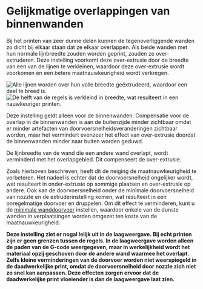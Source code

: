 Gelijkmatige overlappingen van binnenwanden
====
Bij het printen van zeer dunne delen kunnen de tegenoverliggende wanden zo dicht bij elkaar staan dat ze elkaar overlappen. Als beide wanden met hun normale lijnbreedte zouden worden geprint, zouden ze over-extruderen. Deze instelling voorkomt deze over-extrusie door de breedte van een van de lijnen te verkleinen, waardoor deze over-extrusie wordt voorkomen en een betere maatnauwkeurigheid wordt verkregen.

![Alle lijnen worden over hun volle breedte geëxtrudeerd, waardoor een deel te breed is.](../../../articles/images/travel_compensate_overlapping_walls_x_enabled_disabled.png)
![De helft van de regels is verkleind in breedte, wat resulteert in een nauwkeuriger printen.](../../../articles/images/travel_compensate_overlapping_walls_x_enabled_enabled.png)

Deze instelling geldt alleen voor de binnenwanden. Compensatie voor de overlap in de binnenwanden is aan de buitenzijde minder zichtbaar omdat er minder artefacten van doorvoersnelheidsveranderingen zichtbaar worden, maar het vermindert evenzeer het effect van over-extrusie doordat de binnenwanden minder naar buiten worden geduwd.

De lijnbreedte van de wand die een andere wand overlapt, wordt verminderd met het overlapgebied. Dit compenseert de over-extrusie.

Zoals hierboven beschreven, heeft dit de neiging de maatnauwkeurigheid te verbeteren. Het nadeel is echter dat de doorvoersnelheid ongelijker wordt, wat resulteert in onder-extrusie op sommige plaatsen en over-extrusie op andere. Ook kan de doorvoersnelheid onder de minimale doorvoersnelheid van nozzle en de extruderinstelling komen, wat resulteert in een onregelmatige doorvoer en druppelen. Om dit effect te verminderen, kunt u de [minimale wanddoorvoer](wall_min_flow.md) instellen, waardoor enkele van de dunste wanden in verplaatsingen worden omgezet ten koste van de maatnauwkeurigheid.

**Deze instelling ziet er nogal lelijk uit in de laagweergave. Bij echt printen zijn er geen grenzen tussen de regels. In de laagweergave worden alleen de paden van de G-code weergegeven, maar in werkelijkheid wordt het materiaal opzij geschoven door de andere wand waarmee het overlapt. Zelfs kleine verminderingen van de doorvoer worden niet weerspiegeld in de daadwerkelijke print, omdat de doorvoersnelheid door nozzle zich niet zo snel kan aanpassen. Deze effecten zorgen ervoor dat de daadwerkelijke print vloeiender is dan de laagweergave laat zien.**